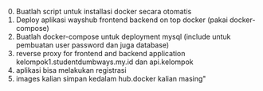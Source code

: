  0. Buatlah script untuk installasi docker secara otomatis
 1. Deploy aplikasi wayshub frontend backend on top docker (pakai docker-compose)
 2. Buatlah docker-compose untuk deployment mysql (include untuk pembuatan user password dan juga database)
 3. reverse proxy for frontend and backend application kelompok1.studentdumbways.my.id dan api.kelompok
 4. aplikasi bisa melakukan registrasi
 5. images kalian simpan kedalam hub.docker kalian masing"